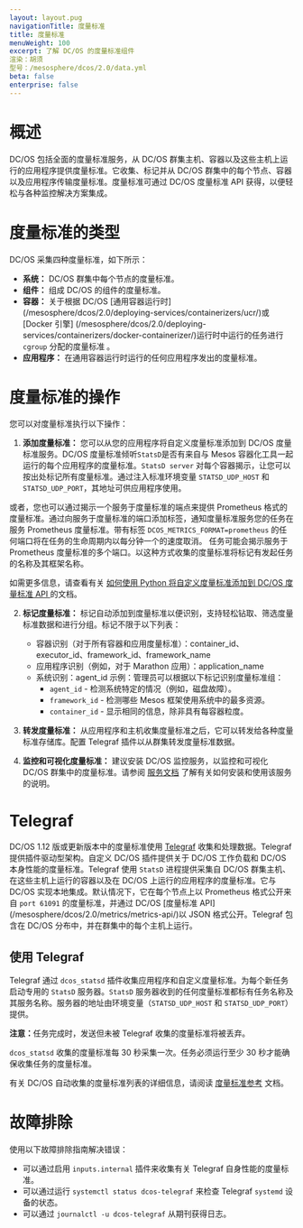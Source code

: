 ```yaml
---
layout: layout.pug
navigationTitle: 度量标准
title: 度量标准
menuWeight: 100
excerpt: 了解 DC/OS 的度量标准组件
渲染：胡须
型号：/mesosphere/dcos/2.0/data.yml
beta: false
enterprise: false
---
```


# 概述
DC/OS 包括全面的度量标准服务，从 DC/OS 群集主机、容器以及这些主机上运行的应用程序提供度量标准。它收集、标记并从 DC/OS 群集中的每个节点、容器以及应用程序传输度量标准。度量标准可通过 DC/OS 度量标准 API 获得，以便轻松与各种监控解决方案集成。

# 度量标准的类型
DC/OS 采集四种度量标准，如下所示：

* **系统：** DC/OS 群集中每个节点的度量标准。
* **组件：** 组成 DC/OS 的组件的度量标准。
* **容器：** 关于根据 DC/OS [通用容器运行时] (/mesosphere/dcos/2.0/deploying-services/containerizers/ucr/)或 [Docker 引擎] (/mesosphere/dcos/2.0/deploying-services/containerizers/docker-containerizer/)运行时中运行的任务进行 `cgroup` 分配的度量标准 。
* **应用程序：** 在通用容器运行时运行的任何应用程序发出的度量标准。

# 度量标准的操作 
您可以对度量标准执行以下操作：

1. **添加度量标准：** 您可以从您的应用程序将自定义度量标准添加到 DC/OS 度量标准服务。DC/OS 度量标准倾听`StatsD`是否有来自与 Mesos 容器化工具一起运行的每个应用程序的度量标准。`StatsD server` 对每个容器揭示，让您可以按出处标记所有度量标准。通过注入标准环境变量 `STATSD_UDP_HOST` 和 `STATSD_UDP_PORT`，其地址可供应用程序使用。

或者，您也可以通过揭示一个服务于度量标准的端点来提供 Prometheus 格式的度量标准。通过向服务于度量标准的端口添加标签，通知度量标准服务您的任务在服务 Prometheus 度量标准。带有标签 `DCOS_METRICS_FORMAT=prometheus` 的任何端口将在任务的生命周期内以每分钟一个的速度取消。
任务可能会揭示服务于 Prometheus 度量标准的多个端口。以这种方式收集的度量标准将标记有发起任务的名称及其框架名称。

如需更多信息，请查看有关 [如何使用 Python 将自定义度量标准添加到 DC/OS 度量标准 API ](https://mesosphere.com/blog/custommetrics/)的文档。

2. **标记度量标准：** 标记自动添加到度量标准以便识别，支持轻松钻取、筛选度量标准数据和进行分组。标记不限于以下列表：
    - 容器识别（对于所有容器和应用度量标准）：container_id、executor_id、framework_id、framework_name
    - 应用程序识别（例如，对于 Marathon 应用）：application_name
    - 系统识别：agent_id
		示例：管理员可以根据以下标记识别度量标准组：
        - `agent_id` - 检测系统特定的情况（例如，磁盘故障）。
        - `framework_id` - 检测哪些 Mesos 框架使用系统中的最多资源。
        - `container_id` - 显示相同的信息，除非具有每容器粒度。

3. **转发度量标准：** 从应用程序和主机收集度量标准之后，它可以转发给各种度量标准存储库。配置 Telegraf 插件以从群集转发度量标准数据。

4. **监控和可视化度量标准：** 建议安装 DC/OS 监控服务，以监控和可视化 DC/OS 群集中的度量标准。请参阅 [服务文档](/mesosphere/dcos/services/dcos-monitoring/1.0.0/operations/install/) 了解有关如何安装和使用该服务的说明。

# Telegraf
DC/OS 1.12 版或更新版本中的度量标准使用 [Telegraf](/mesosphere/dcos/2.0/overview/architecture/components/#telegraf) 收集和处理数据。Telegraf 提供插件驱动型架构。自定义 DC/OS 插件提供关于 DC/OS 工作负载和 DC/OS 本身性能的度量标准。Telegraf 使用 `StatsD` 进程提供采集自 DC/OS 群集主机、在这些主机上运行的容器以及在 DC/OS 上运行的应用程序的度量标准。它与 DC/OS 实现本地集成。默认情况下，它在每个节点上以 Prometheus 格式公开来自 `port 61091` 的度量标准，并通过 DC/OS [度量标准 API] (/mesosphere/dcos/2.0/metrics/metrics-api/)以 JSON 格式公开。Telegraf 包含在 DC/OS 分布中，并在群集中的每个主机上运行。

## 使用 Telegraf
Telegraf 通过 `dcos_statsd` 插件收集应用程序和自定义度量标准。为每个新任务启动专用的 `StatsD` 服务器。`StatsD` 服务器收到的任何度量标准都标有任务名称及其服务名称。服务器的地址由环境变量（`STATSD_UDP_HOST` 和 `STATSD_UDP_PORT`）提供。

<p class="message--note"><strong>注意：</strong>任务完成时，发送但未被 Telegraf 收集的度量标准将被丢弃。</p>

`dcos_statsd` 收集的度量标准每 30 秒采集一次。任务必须运行至少 30 秒才能确保收集任务的度量标准。

有关 DC/OS 自动收集的度量标准列表的详细信息，请阅读 [度量标准参考](/mesosphere/dcos/2.0/metrics/reference/) 文档。

# 故障排除 
使用以下故障排除指南解决错误：

- 可以通过启用 `inputs.internal` 插件来收集有关 Telegraf 自身性能的度量标准。
- 可以通过运行 `systemctl status dcos-telegraf` 来检查 Telegraf `systemd` 设备的状态。
- 可以通过 `journalctl -u dcos-telegraf` 从期刊获得日志。
